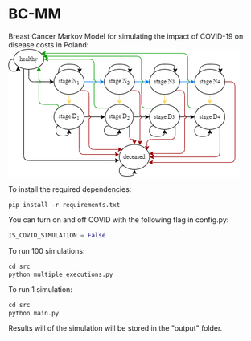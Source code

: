 # BC-MM
Breast Cancer Markov Model for simulating the impact of COVID-19 on disease costs in Poland:
![](model_chart.png)

To install the required dependencies:

```shell
pip install -r requirements.txt
```

You can turn on and off COVID with the following flag in config.py:
```python
IS_COVID_SIMULATION = False
```

To run 100 simulations:
```shell
cd src
python multiple_executions.py
```

To run 1 simulation:
```shell
cd src
python main.py
```

Results will of the simulation will be stored in the "output" folder.